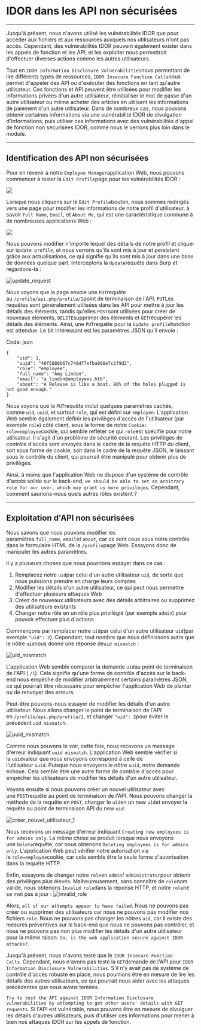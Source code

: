 IDOR dans les API non sécurisées
================================

* * * * *

Jusqu'à présent, nous n'avons utilisé les vulnérabilités IDOR que pour accéder aux fichiers et aux ressources auxquels nos utilisateurs n'ont pas accès. Cependant, des vulnérabilités IDOR peuvent également exister dans les appels de fonction et les API, et les exploiter nous permettrait d'effectuer diverses actions comme les autres utilisateurs.

Tout en `IDOR Information Disclosure Vulnerabilities`nous permettant de lire différents types de ressources, `IDOR Insecure Function Calls`nous permet d'appeler des API ou d'exécuter des fonctions en tant qu'autre utilisateur. Ces fonctions et API peuvent être utilisées pour modifier les informations privées d'un autre utilisateur, réinitialiser le mot de passe d'un autre utilisateur ou même acheter des articles en utilisant les informations de paiement d'un autre utilisateur. Dans de nombreux cas, nous pouvons obtenir certaines informations via une vulnérabilité IDOR de divulgation d'informations, puis utiliser ces informations avec des vulnérabilités d'appel de fonction non sécurisées IDOR, comme nous le verrons plus loin dans le module.

* * * * *

Identification des API non sécurisées
-------------------------------------

Pour en revenir à notre `Employee Manager`application Web, nous pouvons commencer à tester la `Edit Profile`page pour les vulnérabilités IDOR :

![](https://academy.hackthebox.com/storage/modules/134/web_attacks_idor_employee_manager.jpg)

Lorsque nous cliquons sur le `Edit Profile`bouton, nous sommes redirigés vers une page pour modifier les informations de notre profil d'utilisateur, à savoir `Full Name`, `Email`, et `About Me`, qui est une caractéristique commune à de nombreuses applications Web :

![](https://academy.hackthebox.com/storage/modules/134/web_attacks_idor_edit_profile.jpg)

Nous pouvons modifier n'importe lequel des détails de notre profil et cliquer sur `Update profile`, et nous verrons qu'ils sont mis à jour et persistent grâce aux actualisations, ce qui signifie qu'ils sont mis à jour dans une base de données quelque part. Interceptons la `Update`requête dans Burp et regardons-la :

![update_request](https://academy.hackthebox.com/storage/modules/134/web_attacks_idor_update_request.jpg)

Nous voyons que la page envoie une `PUT`requête au `/profile/api.php/profile/1`point de terminaison de l'API. `PUT`Les requêtes sont généralement utilisées dans les API pour mettre à jour les détails des éléments, tandis qu'elles `POST`sont utilisées pour créer de nouveaux éléments, `DELETE`supprimer des éléments et `GET`récupérer les détails des éléments. Ainsi, une `PUT`requête pour la `Update profile`fonction est attendue. Le bit intéressant est les paramètres JSON qu'il envoie :

Code: json

```
{
    "uid": 1,
    "uuid": "40f5888b67c748df7efba008e7c2f9d2",
    "role": "employee",
    "full_name": "Amy Lindon",
    "email": "a_lindon@employees.htb",
    "about": "A Release is like a boat. 80% of the holes plugged is not good enough."
}

```

Nous voyons que la `PUT`requête inclut quelques paramètres cachés, comme `uid`, `uuid`, et surtout `role`, qui est défini sur `employee`. L'application Web semble également définir les privilèges d'accès de l'utilisateur (par exemple `role`) côté client, sous la forme de notre `Cookie: role=employee`cookie, qui semble refléter ce qui `role`est spécifié pour notre utilisateur. Il s'agit d'un problème de sécurité courant. Les privilèges de contrôle d'accès sont envoyés dans le cadre de la requête HTTP du client, soit sous forme de cookie, soit dans le cadre de la requête JSON, le laissant sous le contrôle du client, qui pourrait être manipulé pour obtenir plus de privilèges.

Ainsi, à moins que l'application Web ne dispose d'un système de contrôle d'accès solide sur le back-end, `we should be able to set an arbitrary role for our user, which may grant us more privileges`. Cependant, comment saurions-nous quels autres rôles existent ?

* * * * *

Exploitation d'API non sécurisées
---------------------------------

Nous savons que nous pouvons modifier les paramètres `full_name`, `email`et `about`, car ce sont ceux sous notre contrôle dans le formulaire HTML de la `/profile`page Web. Essayons donc de manipuler les autres paramètres.

Il y a plusieurs choses que nous pourrions essayer dans ce cas :

1.  Remplacez notre `uid`par celui d'un autre utilisateur `uid`, de sorte que nous puissions prendre en charge leurs comptes
2.  Modifier les détails d'un autre utilisateur, ce qui peut nous permettre d'effectuer plusieurs attaques Web
3.  Créez de nouveaux utilisateurs avec des détails arbitraires ou supprimez des utilisateurs existants
4.  Changer notre rôle en un rôle plus privilégié (par exemple `admin`) pour pouvoir effectuer plus d'actions

Commençons par remplacer notre `uid`par celui d'un autre utilisateur `uid`(par exemple `"uid": 2`). Cependant, tout nombre que nous définissons autre que le nôtre `uid`nous donne une réponse de`uid mismatch` :

![uid_mismatch](https://academy.hackthebox.com/storage/modules/134/web_attacks_idor_uid_mismatch.jpg)

L'application Web semble comparer la demande `uid`au point de terminaison de l'API ( `/1`). Cela signifie qu'une forme de contrôle d'accès sur le back-end nous empêche de modifier arbitrairement certains paramètres JSON, ce qui pourrait être nécessaire pour empêcher l'application Web de planter ou de renvoyer des erreurs.

Peut-être pouvons-nous essayer de modifier les détails d'un autre utilisateur. Nous allons changer le point de terminaison de l'API en `/profile/api.php/profile/2`, et changer `"uid": 2`pour éviter le précédent `uid mismatch`:

![uuid_mismatch](https://academy.hackthebox.com/storage/modules/134/web_attacks_idor_uuid_mismatch.jpg)

Comme nous pouvons le voir, cette fois, nous recevons un message d'erreur indiquant `uuid mismatch`. L'application Web semble vérifier si la `uuid`valeur que nous envoyons correspond à celle de l'utilisateur `uuid`. Puisque nous envoyons le nôtre `uuid`, notre demande échoue. Cela semble être une autre forme de contrôle d'accès pour empêcher les utilisateurs de modifier les détails d'un autre utilisateur.

Voyons ensuite si nous pouvons créer un nouvel utilisateur avec une `POST`requête au point de terminaison de l'API. Nous pouvons changer la méthode de la requête en `POST`, changer le `uid`en un new `uid`et envoyer la requête au point de terminaison API du new `uid`:

![créer_nouvel_utilisateur_1](https://academy.hackthebox.com/storage/modules/134/web_attacks_idor_create_new_user_1.jpg)

Nous recevons un message d'erreur indiquant `Creating new employees is for admins only`. La même chose se produit lorsque nous envoyons une `Delete`requête, car nous obtenons `Deleting employees is for admins only`. L'application Web peut vérifier notre autorisation via le `role=employee`cookie, car cela semble être la seule forme d'autorisation dans la requête HTTP.

Enfin, essayons de changer notre `role`en `admin`/ `administrator`pour obtenir des privilèges plus élevés. Malheureusement, sans connaître de `role`nom valide, nous obtenons `Invalid role`dans la réponse HTTP, et notre `role`ne se met pas à jour : ![invalid_role](https://academy.hackthebox.com/storage/modules/134/web_attacks_idor_invalid_role.jpg)

Alors, `all of our attempts appear to have failed`. Nous ne pouvons pas créer ou supprimer des utilisateurs car nous ne pouvons pas modifier nos fichiers `role`. Nous ne pouvons pas changer les nôtres `uid`, car il existe des mesures préventives sur le back-end que nous ne pouvons pas contrôler, et nous ne pouvons pas non plus modifier les détails d'un autre utilisateur pour la même raison. `So, is the web application secure against IDOR attacks?`.

Jusqu'à présent, nous n'avons testé que le `IDOR Insecure Function Calls`. Cependant, nous n'avons pas testé la `GET`demande de l'API pour `IDOR Information Disclosure Vulnerabilities`. S'il n'y avait pas de système de contrôle d'accès robuste en place, nous pourrions être en mesure de lire les détails des autres utilisateurs, ce qui pourrait nous aider avec les attaques précédentes que nous avons tentées.

`Try to test the API against IDOR Information Disclosure vulnerabilities by attempting to get other users' details with GET requests`. Si l'API est vulnérable, nous pouvons être en mesure de divulguer les détails d'autres utilisateurs, puis d'utiliser ces informations pour mener à bien nos attaques IDOR sur les appels de fonction.
